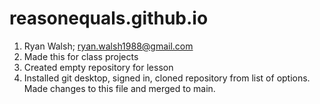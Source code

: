 # reasonequals.github.io
1. Ryan Walsh; ryan.walsh1988@gmail.com
2. Made this for class projects
3. Created empty repository for lesson
4. Installed git desktop, signed in, cloned repository from list of options. Made changes to this file and merged to main.
